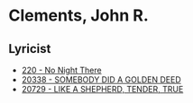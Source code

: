 # Clements, John R.

## Lyricist

- [220 - No Night There](/hymns/220.md)
- [20338 - SOMEBODY DID A GOLDEN DEED](/hymns/20338.md)
- [20729 - LIKE A SHEPHERD, TENDER, TRUE](/hymns/20729.md)

